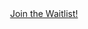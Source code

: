 <div style="text-align: center">
	<a href="https://forms.gle/Z2ckuPRVDH1tQJ8G6" class="button large">Join the Waitlist!</a>
</div>
<br />
